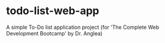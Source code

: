 # todo-list-web-app
A simple To-Do list application project (for 'The Complete Web Development Bootcamp' by Dr. Anglea)
